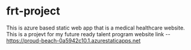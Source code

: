 # frt-project
This is azure based static web app that is a medical healthcare website.
This is a projevt for my future ready talent program
website link -- https://proud-beach-0a5942c10.1.azurestaticapps.net
